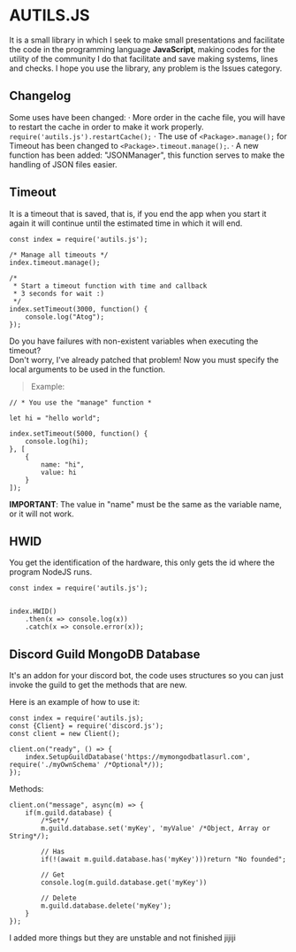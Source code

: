# AUTILS.JS
It is a small library in which I seek to make small presentations and facilitate the code in the programming language **JavaScript**, making codes for the utility of the community I do that facilitate and save making systems, lines and checks. I hope you use the library, any problem is the Issues category.

## Changelog
Some uses have been changed:
· More order in the cache file, you will have to restart the cache in order to make it work properly. `require('autils.js').restartCache();`
· The use of `<Package>.manage();` for Timeout has been changed to `<Package>.timeout.manage();`.
· A new function has been added: "JSONManager", this function serves to make the handling of JSON files easier.
## Timeout
It is a timeout that is saved, that is, if you end the app when you start it again it will continue until the estimated time in which it will end.

```
const index = require('autils.js');

/* Manage all timeouts */
index.timeout.manage();

/* 
 * Start a timeout function with time and callback
 * 3 seconds for wait :)
 */
index.setTimeout(3000, function() {
    console.log("Atog");
});
```
Do you have failures with non-existent variables when executing the timeout? <br>
Don't worry, I've already patched that problem! Now you must specify the local arguments to be used in the function. <br>
> Example:
```
// * You use the "manage" function *

let hi = "hello world";

index.setTimeout(5000, function() {
    console.log(hi);
}, [
    {
        name: "hi",
        value: hi
    }
]);
```
**IMPORTANT**: The value in "name" must be the same as the variable name, or it will not work.
## HWID
You get the identification of the hardware, this only gets the id where the program NodeJS runs.
```
const index = require('autils.js');


index.HWID()
    .then(x => console.log(x))
    .catch(x => console.error(x));
```
## Discord Guild MongoDB Database
It's an addon for your discord bot, the code uses structures so you can just invoke the guild to get the methods that are new.

Here is an example of how to use it:
```
const index = require('autils.js);
const {Client} = require('discord.js');
const client = new Client();

client.on("ready", () => {
    index.SetupGuildDatabase('https://mymongodbatlasurl.com', require('./myOwnSchema' /*Optional*/));
});
```
Methods:
```
client.on("message", async(m) => {
    if(m.guild.database) {
        /*Set*/
        m.guild.database.set('myKey', 'myValue' /*Object, Array or String*/);

        // Has
        if(!(await m.guild.database.has('myKey')))return "No founded";

        // Get
        console.log(m.guild.database.get('myKey'))

        // Delete
        m.guild.database.delete('myKey');
    }
});
```


I added more things but they are unstable and not finished jijiji